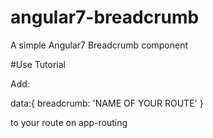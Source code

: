 # angular7-breadcrumb
A simple Angular7 Breadcrumb component

#Use Tutorial

Add: 

data:{
  breadcrumb: 'NAME OF YOUR ROUTE'
}

to your route on app-routing
